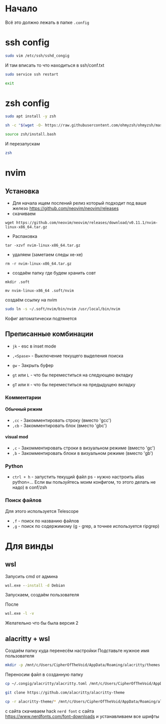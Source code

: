 # Начало
Всё это должно лежать в папке `.config`
# ssh config
```bash
sudo vim /etc/ssh/sshd_congig
```
И там вписать то что находиться в ssh/conf.txt

```bash
sudo service ssh restart
```

```bash
exit
```

# zsh config

```bash
sudo apt install -y zsh
```

```bash
sh -c "$(wget -O- https://raw.githubusercontent.com/ohmyzsh/ohmyzsh/master/tools/install.sh)"
```

```bash
source zsh/install.bash
```
И перезапускам 

```bash
zsh
```

# nvim
## Установка
- Для начала ищем послений релиз который подходит под ваше железо
https://github.com/neovim/neovim/releases
- скачиваем
```
wget https://github.com/neovim/neovim/releases/download/v0.11.1/nvim-linux-x86_64.tar.gz
```
- Распаковка
```
tar -xzvf nvim-linux-x86_64.tar.gz
```

- удаляем (заметаем следы хе-хе)
```
rm -r nvim-linux-x86_64.tar.gz
```

- создаём папку где будем хранить совт
```
mkdir .soft
```

```
mv nvim-linux-x86_64 .soft/nvim
```

создаём ссылку на nvim
```bash
sudo ln -s ~/.soft/nvim/bin/nvim /usr/local/bin/nvim
```

Кофиг автоматически подтянется

## Преписанные комбинации

- `jk` - esc в inset mode
- `,<Spase>` - Выключение текущего выделения поиска
- `gw` - Закрыть буфер

- `gt` или `L` - что бы переместиться на следующею вкладку
- `gT` или `H` -  что бы переместиться на предыдущею вкладку


### Комментарии
#### Обычный режим
- `,cc`  - Закомментировать строку (вместо 'gcc')
- `,cb` - Закомментировать блок (вместо 'gbc')

#### visual mod
- `,c`  - Закомментировать строки в визуальном режиме (вместо 'gc')
- `,b`  - Закомментировать блоки в визуальном режиме (вместо 'gb')


### Python
- `ctrl + h` - запустить текущий файл 
ps - нужно настроить alias python=...
Если вы пользуйтесь моим конфигом, то этого делать не надо) в conf/zsh


### Поиск файлов
Для этого используется Telescope
- `,f` - поиск по названию файлов
- `,g` - поиск по содержимому (g - grep, а точнее используется ripgrep)



# Для винды
## wsl
Запусить cmd от админа
```cmd
wsl.exe --install -d Debian
```

Запускаем, создаём пользователя

После
```cmd
wsl.exe -l -v
```
Желательно что бы была версия 2

## alacritty + wsl 
Создаём папку куда перенесём настройки
Подставьте нужное имя пользователя
```bash
mkdir -p /mnt/c/Users/CipherOfTheVoid/AppData/Roaming/alacritty/themes
```
Переносим файл в созданную папку
```bash
cp ~/.congig/alacritty/alacritty.toml /mnt/c/Users/CipherOfTheVoid/AppData/Roaming/alacritty/
```

```bash
git clone https://github.com/alacritty/alacritty-theme
```

```bash
cp -r alacritty-theme/* /mnt/c/Users/CipherOfTheVoid/AppData/Roaming/alacritty/themes
```
с сайта скачиваем hack `nerd font` с сайта
https://www.nerdfonts.com/font-downloads
и устанавливаем все шрифты

